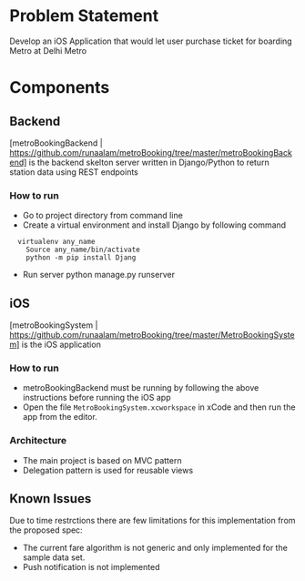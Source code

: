 # Problem Statement
Develop an iOS Application that would let user purchase ticket for boarding Metro at Delhi Metro

# Components

## Backend
[metroBookingBackend | https://github.com/runaalam/metroBooking/tree/master/metroBookingBackend] is the backend skelton server written in Django/Python to return station data using REST endpoints


### How to run
- Go to project directory from command line
- Create a virtual environment and install Django by following command
```	
  virtualenv any_name
	Source any_name/bin/activate
	python -m pip install Djang
```  
- Run server
	 python manage.py runserver

## iOS
[metroBookingSystem | https://github.com/runaalam/metroBooking/tree/master/MetroBookingSystem] is the iOS application

### How to run
- metroBookingBackend must be running by following the above instructions before running the iOS app
- Open the file `MetroBookingSystem.xcworkspace` in xCode and then run the app from the editor.

### Architecture
- The main project is based on MVC pattern
- Delegation pattern is used for reusable views

## Known Issues
Due to time restrctions there are few limitations for this implementation from the proposed spec: 
- The current fare algorithm is not generic and only implemented for the sample data set.
- Push notification is not implemented
